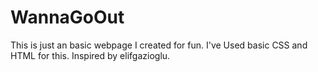 # WannaGoOut
This is just an basic webpage I created for fun. I've Used basic CSS and HTML for this. Inspired by elifgazioglu.
